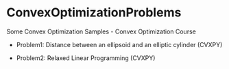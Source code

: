 # ConvexOptimizationProblems
Some Convex Optimization Samples  - Convex Optimization Course

- Problem1: Distance between an ellipsoid and an elliptic cylinder (CVXPY)

- Problem2: Relaxed Linear Programming (CVXPY)

